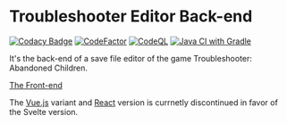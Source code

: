 # Troubleshooter Editor Back-end

[![Codacy Badge](https://api.codacy.com/project/badge/Grade/34e6614e8ec245c6ab2afb57123520ce)](https://app.codacy.com/gh/Attacktive/troubleshooter-editor-back-end?utm_source=github.com&utm_medium=referral&utm_content=Attacktive/troubleshooter-editor-back-end&utm_campaign=Badge_Grade_Settings)
[![CodeFactor](https://www.codefactor.io/repository/github/attacktive/troubleshooter-editor-back-end/badge)](https://www.codefactor.io/repository/github/attacktive/troubleshooter-editor-back-end)
[![CodeQL](https://github.com/Attacktive/troubleshooter-editor-back-end/actions/workflows/codeql.yaml/badge.svg)](https://github.com/Attacktive/troubleshooter-editor-back-end/actions/workflows/codeql.yaml)
[![Java CI with Gradle](https://github.com/Attacktive/troubleshooter-editor-back-end/actions/workflows/gradle.yaml/badge.svg)](https://github.com/Attacktive/troubleshooter-editor-back-end/actions/workflows/gradle.yaml)

It's the back-end of a save file editor of the game Troubleshooter: Abandoned Children.

[The Front-end](https://github.com/Attacktive/troubleshooter-editor-front-end-svelte)

The [Vue.js](https://github.com/Attacktive/troubleshooter-editor-front-end-vue) variant and [React](https://github.com/Attacktive/troubleshooter-editor-front-end) version is currnetly discontinued in favor of the Svelte version.
